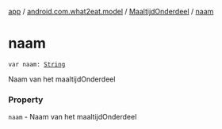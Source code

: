 [app](../../index.md) / [android.com.what2eat.model](../index.md) / [MaaltijdOnderdeel](index.md) / [naam](./naam.md)

# naam

`var naam: `[`String`](https://kotlinlang.org/api/latest/jvm/stdlib/kotlin/-string/index.html)

Naam van het maaltijdOnderdeel

### Property

`naam` - Naam van het maaltijdOnderdeel